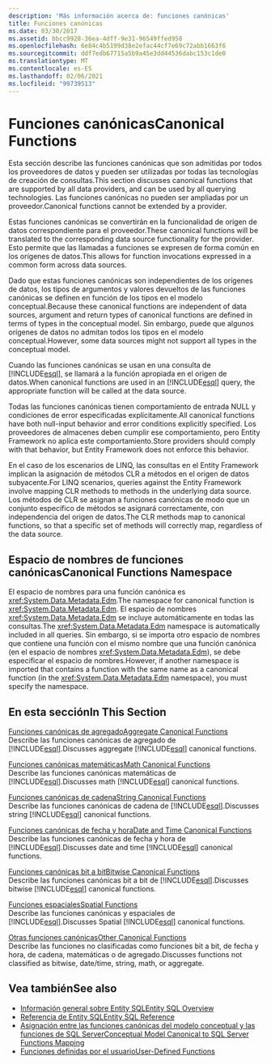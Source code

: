 ```yaml
---
description: 'Más información acerca de: funciones canónicas'
title: Funciones canónicas
ms.date: 03/30/2017
ms.assetid: bbcc9928-36ea-4dff-9e31-96549ffed958
ms.openlocfilehash: 6e84c4b5199d38e2efac44cf7e69c72abb1663f6
ms.sourcegitcommit: ddf7edb67715a5b9a45e3dd44536dabc153c1de0
ms.translationtype: MT
ms.contentlocale: es-ES
ms.lasthandoff: 02/06/2021
ms.locfileid: "99739513"
---
```

# <a name="canonical-functions"></a><span data-ttu-id="2c0e7-103">Funciones canónicas</span><span class="sxs-lookup"><span data-stu-id="2c0e7-103">Canonical Functions</span></span>

<span data-ttu-id="2c0e7-104">Esta sección describe las funciones canónicas que son admitidas por todos los proveedores de datos y pueden ser utilizadas por todas las tecnologías de creación de consultas.</span><span class="sxs-lookup"><span data-stu-id="2c0e7-104">This section discusses canonical functions that are supported by all data providers, and can be used by all querying technologies.</span></span> <span data-ttu-id="2c0e7-105">Las funciones canónicas no pueden ser ampliadas por un proveedor.</span><span class="sxs-lookup"><span data-stu-id="2c0e7-105">Canonical functions cannot be extended by a provider.</span></span>  
  
 <span data-ttu-id="2c0e7-106">Estas funciones canónicas se convertirán en la funcionalidad de origen de datos correspondiente para el proveedor.</span><span class="sxs-lookup"><span data-stu-id="2c0e7-106">These canonical functions will be translated to the corresponding data source functionality for the provider.</span></span> <span data-ttu-id="2c0e7-107">Esto permite que las llamadas a funciones se expresen de forma común en los orígenes de datos.</span><span class="sxs-lookup"><span data-stu-id="2c0e7-107">This allows for function invocations expressed in a common form across data sources.</span></span>  
  
 <span data-ttu-id="2c0e7-108">Dado que estas funciones canónicas son independientes de los orígenes de datos, los tipos de argumentos y valores devueltos de las funciones canónicas se definen en función de los tipos en el modelo conceptual.</span><span class="sxs-lookup"><span data-stu-id="2c0e7-108">Because these canonical functions are independent of data sources, argument and return types of canonical functions are defined in terms of types in the conceptual model.</span></span> <span data-ttu-id="2c0e7-109">Sin embargo, puede que algunos orígenes de datos no admitan todos los tipos en el modelo conceptual.</span><span class="sxs-lookup"><span data-stu-id="2c0e7-109">However, some data sources might not support all types in the conceptual model.</span></span>  
  
 <span data-ttu-id="2c0e7-110">Cuando las funciones canónicas se usan en una consulta de [!INCLUDE[esql](../../../../../../includes/esql-md.md)], se llamará a la función apropiada en el origen de datos.</span><span class="sxs-lookup"><span data-stu-id="2c0e7-110">When canonical functions are used in an [!INCLUDE[esql](../../../../../../includes/esql-md.md)] query, the appropriate function will be called at the data source.</span></span>  
  
 <span data-ttu-id="2c0e7-111">Todas las funciones canónicas tienen comportamiento de entrada NULL y condiciones de error especificadas explícitamente.</span><span class="sxs-lookup"><span data-stu-id="2c0e7-111">All canonical functions have both null-input behavior and error conditions explicitly specified.</span></span> <span data-ttu-id="2c0e7-112">Los proveedores de almacenes deben cumplir ese comportamiento, pero Entity Framework no aplica este comportamiento.</span><span class="sxs-lookup"><span data-stu-id="2c0e7-112">Store providers should comply with that behavior, but Entity Framework does not enforce this behavior.</span></span>  
  
 <span data-ttu-id="2c0e7-113">En el caso de los escenarios de LINQ, las consultas en el Entity Framework implican la asignación de métodos CLR a métodos en el origen de datos subyacente.</span><span class="sxs-lookup"><span data-stu-id="2c0e7-113">For LINQ scenarios, queries against the Entity Framework involve mapping CLR methods to methods in the underlying data source.</span></span> <span data-ttu-id="2c0e7-114">Los métodos de CLR se asignan a funciones canónicas de modo que un conjunto específico de métodos se asignará correctamente, con independencia del origen de datos.</span><span class="sxs-lookup"><span data-stu-id="2c0e7-114">The CLR methods map to canonical functions, so that a specific set of methods will correctly map, regardless of the data source.</span></span>  
  
## <a name="canonical-functions-namespace"></a><span data-ttu-id="2c0e7-115">Espacio de nombres de funciones canónicas</span><span class="sxs-lookup"><span data-stu-id="2c0e7-115">Canonical Functions Namespace</span></span>  

 <span data-ttu-id="2c0e7-116">El espacio de nombres para una función canónica es <xref:System.Data.Metadata.Edm>.</span><span class="sxs-lookup"><span data-stu-id="2c0e7-116">The namespace for canonical function is <xref:System.Data.Metadata.Edm>.</span></span> <span data-ttu-id="2c0e7-117">El espacio de nombres <xref:System.Data.Metadata.Edm> se incluye automáticamente en todas las consultas.</span><span class="sxs-lookup"><span data-stu-id="2c0e7-117">The <xref:System.Data.Metadata.Edm> namespace is automatically included in all queries.</span></span> <span data-ttu-id="2c0e7-118">Sin embargo, si se importa otro espacio de nombres que contiene una función con el mismo nombre que una función canónica (en el espacio de nombres <xref:System.Data.Metadata.Edm>), se debe especificar el espacio de nombres.</span><span class="sxs-lookup"><span data-stu-id="2c0e7-118">However, if another namespace is imported that contains a function with the same name as a canonical function (in the <xref:System.Data.Metadata.Edm> namespace), you must specify the namespace.</span></span>  
  
## <a name="in-this-section"></a><span data-ttu-id="2c0e7-119">En esta sección</span><span class="sxs-lookup"><span data-stu-id="2c0e7-119">In This Section</span></span>  

 [<span data-ttu-id="2c0e7-120">Funciones canónicas de agregado</span><span class="sxs-lookup"><span data-stu-id="2c0e7-120">Aggregate Canonical Functions</span></span>](aggregate-canonical-functions.md)  
 <span data-ttu-id="2c0e7-121">Describe las funciones canónicas de agregado de [!INCLUDE[esql](../../../../../../includes/esql-md.md)].</span><span class="sxs-lookup"><span data-stu-id="2c0e7-121">Discusses aggregate [!INCLUDE[esql](../../../../../../includes/esql-md.md)] canonical functions.</span></span>  
  
 [<span data-ttu-id="2c0e7-122">Funciones canónicas matemáticas</span><span class="sxs-lookup"><span data-stu-id="2c0e7-122">Math Canonical Functions</span></span>](math-canonical-functions.md)  
 <span data-ttu-id="2c0e7-123">Describe las funciones canónicas matemáticas de [!INCLUDE[esql](../../../../../../includes/esql-md.md)].</span><span class="sxs-lookup"><span data-stu-id="2c0e7-123">Discusses math [!INCLUDE[esql](../../../../../../includes/esql-md.md)] canonical functions.</span></span>  
  
 [<span data-ttu-id="2c0e7-124">Funciones canónicas de cadena</span><span class="sxs-lookup"><span data-stu-id="2c0e7-124">String Canonical Functions</span></span>](string-canonical-functions.md)  
 <span data-ttu-id="2c0e7-125">Describe las funciones canónicas de cadena de [!INCLUDE[esql](../../../../../../includes/esql-md.md)].</span><span class="sxs-lookup"><span data-stu-id="2c0e7-125">Discusses string [!INCLUDE[esql](../../../../../../includes/esql-md.md)] canonical functions.</span></span>  
  
 [<span data-ttu-id="2c0e7-126">Funciones canónicas de fecha y hora</span><span class="sxs-lookup"><span data-stu-id="2c0e7-126">Date and Time Canonical Functions</span></span>](date-and-time-canonical-functions.md)  
 <span data-ttu-id="2c0e7-127">Describe las funciones canónicas de fecha y hora de [!INCLUDE[esql](../../../../../../includes/esql-md.md)].</span><span class="sxs-lookup"><span data-stu-id="2c0e7-127">Discusses date and time [!INCLUDE[esql](../../../../../../includes/esql-md.md)] canonical functions.</span></span>  
  
 [<span data-ttu-id="2c0e7-128">Funciones canónicas bit a bit</span><span class="sxs-lookup"><span data-stu-id="2c0e7-128">Bitwise Canonical Functions</span></span>](bitwise-canonical-functions.md)  
 <span data-ttu-id="2c0e7-129">Describe las funciones canónicas bit a bit de [!INCLUDE[esql](../../../../../../includes/esql-md.md)].</span><span class="sxs-lookup"><span data-stu-id="2c0e7-129">Discusses bitwise [!INCLUDE[esql](../../../../../../includes/esql-md.md)] canonical functions.</span></span>  
  
 [<span data-ttu-id="2c0e7-130">Funciones espaciales</span><span class="sxs-lookup"><span data-stu-id="2c0e7-130">Spatial Functions</span></span>](spatial-functions.md)  
 <span data-ttu-id="2c0e7-131">Describe las funciones canónicas y espaciales de [!INCLUDE[esql](../../../../../../includes/esql-md.md)].</span><span class="sxs-lookup"><span data-stu-id="2c0e7-131">Discusses Spatial [!INCLUDE[esql](../../../../../../includes/esql-md.md)] canonical functions.</span></span>  
  
 [<span data-ttu-id="2c0e7-132">Otras funciones canónicas</span><span class="sxs-lookup"><span data-stu-id="2c0e7-132">Other Canonical Functions</span></span>](other-canonical-functions.md)  
 <span data-ttu-id="2c0e7-133">Describe las funciones no clasificadas como funciones bit a bit, de fecha y hora, de cadena, matemáticas o de agregado.</span><span class="sxs-lookup"><span data-stu-id="2c0e7-133">Discusses functions not classified as bitwise, date/time, string, math, or aggregate.</span></span>  
  
## <a name="see-also"></a><span data-ttu-id="2c0e7-134">Vea también</span><span class="sxs-lookup"><span data-stu-id="2c0e7-134">See also</span></span>

- [<span data-ttu-id="2c0e7-135">Información general sobre Entity SQL</span><span class="sxs-lookup"><span data-stu-id="2c0e7-135">Entity SQL Overview</span></span>](entity-sql-overview.md)
- [<span data-ttu-id="2c0e7-136">Referencia de Entity SQL</span><span class="sxs-lookup"><span data-stu-id="2c0e7-136">Entity SQL Reference</span></span>](entity-sql-reference.md)
- [<span data-ttu-id="2c0e7-137">Asignación entre las funciones canónicas del modelo conceptual y las funciones de SQL Server</span><span class="sxs-lookup"><span data-stu-id="2c0e7-137">Conceptual Model Canonical to SQL Server Functions Mapping</span></span>](../conceptual-model-canonical-to-sql-server-functions-mapping.md)
- [<span data-ttu-id="2c0e7-138">Funciones definidas por el usuario</span><span class="sxs-lookup"><span data-stu-id="2c0e7-138">User-Defined Functions</span></span>](user-defined-functions-entity-sql.md)
